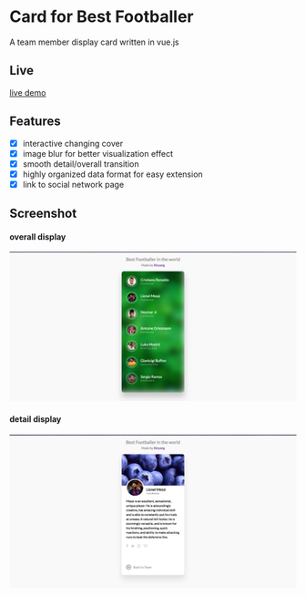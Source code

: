 # Card for Best Footballer
A team member display card written in vue.js

## Live
[live demo](https://xinyzhang9.github.io/vue_card/)

## Features
- [x] interactive changing cover
- [x] image blur for better visualization effect
- [x] smooth detail/overall transition
- [x] highly organized data format for easy extension 
- [x] link to social network page

## Screenshot

#### overall display
![alt tag](https://raw.githubusercontent.com/xinyzhang9/vue_card/master/screen1.png)
#### detail display
![alt tag](https://raw.githubusercontent.com/xinyzhang9/vue_card/master/screen2.png)
